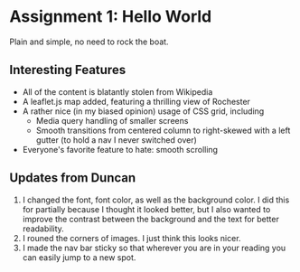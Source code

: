 # Assignment 1: Hello World
Plain and simple, no need to rock the boat.

## Interesting Features
- All of the content is blatantly stolen from Wikipedia
- A leaflet.js map added, featuring a thrilling view of Rochester
- A rather nice (in my biased opinion) usage of CSS grid, including
  - Media query handling of smaller screens
  - Smooth transitions from centered column to right-skewed with a left gutter (to hold a nav I never switched over)
- Everyone's favorite feature to hate: smooth scrolling

## Updates from Duncan
1. I changed the font, font color, as well as the background color. I did this for partially because I thought it looked better, but I also wanted to improve the contrast between the background and the text for better readability.
2. I rouned the corners of images. I just think this looks nicer.
3. I made the nav bar sticky so that wherever you are in your reading you can easily jump to a new spot.
